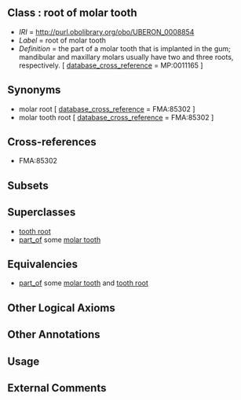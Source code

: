 
## Class : root of molar tooth

 * *IRI* = http://purl.obolibrary.org/obo/UBERON_0008854
 * *Label* = root of molar tooth
 * *Definition* = the part of a molar tooth that is implanted in the gum; mandibular and maxillary molars usually have two and three roots, respectively. [ [database_cross_reference](../../ef/oboInOwl#hasDbXref.md) = MP:0011165 ]

## Synonyms

 * molar root [ [database_cross_reference](../../ef/oboInOwl#hasDbXref.md) = FMA:85302 ]
 * molar tooth root [ [database_cross_reference](../../ef/oboInOwl#hasDbXref.md) = FMA:85302 ]

## Cross-references

 * FMA:85302

## Subsets


## Superclasses

 * [tooth root](../../UBERON/77/UBERON_0003677.md)
 * [part_of](../../BFO/50/BFO_0000050.md) some [molar tooth](../../UBERON/55/UBERON_0003655.md)

## Equivalencies

 * [part_of](../../BFO/50/BFO_0000050.md) some [molar tooth](../../UBERON/55/UBERON_0003655.md) and [tooth root](../../UBERON/77/UBERON_0003677.md)

## Other Logical Axioms


## Other Annotations


## Usage


## External Comments


